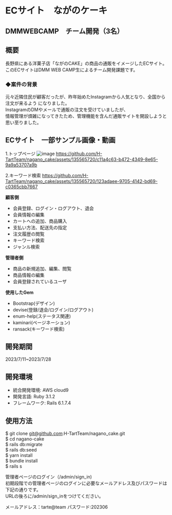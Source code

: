 # ECサイト　ながのケーキ
## DMMWEBCAMP　チーム開発（3名）

## 概要
長野県にある洋菓子店「ながのCAKE」の商品の通販をイメージしたECサイト。 <br>
このECサイトはDMM WEB CAMP生によるチーム開発課題です。<br>

### ◆案件の背景
元々近隣住民が顧客だったが、昨年始めたInstagramから人気となり、全国から注文が来るよう
になりました。<br>
InstagramのDMやメールで通販の注文を受けていましたが、<br>
情報管理が煩雑になってきたため、管理機能を含んだ通販サイトを開設しようと思い至りました。

## ECサイト　一部サンプル画像・動画


1.トップページ
![image](https://user-images.githubusercontent.com/135565720/256726401-4959851c-ea20-4aa0-9ab1-c9c4579890d3.jpg)
https://github.com/H-TartTeam/nagano_cake/assets/135565720/c11a4c63-b472-4349-8e65-9a9a53707a9b

2.キーワード検索
https://github.com/H-TartTeam/nagano_cake/assets/135565720/123adaee-9705-4142-bd69-c0365cbb7667

**顧客側**
- 会員登録、ログイン・ログアウト、退会
- 会員情報の編集
- カートへの追加、商品購入
- 支払い方法、配送先の指定
- 注文履歴の閲覧
- キーワード検索
- ジャンル検索

**管理者側**
- 商品の新規追加、編集、閲覧
- 商品情報の編集
- 会員登録されているユーザ

**使用したGem**
 - Bootstrap(デザイン)
 - devise(登録/退会/ログイン/ログアウト)
 - enum-help(ステータス関連)
 - kaminari(ページネーション)
 - ransack(キーワード検索)

## 開発期間
2023/7/11~2023/7/28

## 開発環境
- 統合開発環境: AWS cloud9
- 開発言語: Ruby 3.1.2
- フレームワーク: Rails 6.1.7.4

## 使用方法
$ git clone git@github.com:H-TartTeam/nagano_cake.git<br>
$ cd nagano-cake<br>
$ rails db:migrate<br>
$ rails db:seed<br>
$ yarn install<br>
$ bundle install<br>
$ rails s

管理者ページのログイン（/admin/sign_in)<br>
初期段階での管理者ページのログインに必要なメールアドレス及びパスワードは下記の通りです。<br>
URLの後ろに/admin/sign_inをつけてください。

メールアドレス：tarte@team
パスワード:202306
